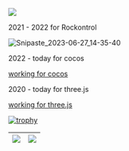 ![](https://komarev.com/ghpvc/?username=moshuying&color=green)

2021 - 2022 for Rockontrol 

![Snipaste_2023-06-27_14-35-40](https://github.com/moshuying/moshuying/assets/37231523/6b01b2c3-2bf1-4720-a4dd-a1ef9bf32911)

2022 - today for cocos

[working for cocos](https://github.com/mrdoob/three.js/pulls?q=is%3Apr+author%3Amoshuying+)

2020 - today for three.js

[working for three.js](https://github.com/cocos/cocos-engine/pulls?q=is%3Apr+author%3Amoshuying+)

[![trophy](https://github-profile-trophy.vercel.app/?username=moshuying&column=8)](https://github.com/moshuying)

| <img align="center" src="https://github-readme-stats.vercel.app/api?username=moshuying&show_icons=true&hide_border=true" /> | <img align="center" src="https://github-readme-streak-stats.herokuapp.com?user=moshuying&hide_border=true&date_format=M%20j%5B%2C%20Y%5D&ring=7EDDCF&fire=7EDDCF" /> |
| ------------------------------------------------------------ | ------------------------------------------------------------ |
